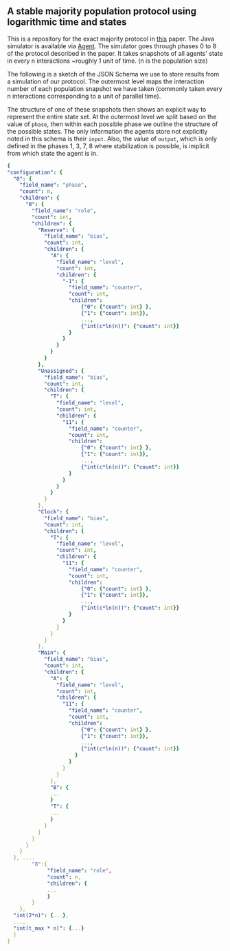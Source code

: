 ## A stable majority population protocol using logarithmic time and states

This is a repository for the exact majority protocol in [this](paperlink) paper. 
The Java simulator is available via [Agent](./Agent.java). The simulator goes through phases 0 to 8 of the protocol described in the paper. It takes snapshots of all agents' state in every n interactions ~roughly 1 unit of time. (n is the population size)

The following is a sketch of the JSON Schema we use to store results from a simulation of our protocol. The outermost level maps the interaction number of each population snapshot we have taken (commonly taken every n interactions corresponding to a unit of parallel time).

The structure of one of these snapshots then shows an explicit way to represent the entire state set. At the outermost level we split based on the value of ``phase``, then within each possible phase we outline the structure of the possible states. The only information the agents store not explicitly noted in this schema is their ``input``. Also, the value of ``output``, which is only defined in the phases 1, 3, 7, 8 where stabilization is possible, is implicit from which state the agent is in.

```yaml
{
"configuration": {
  "0": {
    "field_name": "phase",
    "count": n,
    "children": {
      "0": {
        "field_name": "role",
        "count": int,
        "children": {
          "Reserve": {
            "field_name": "bias",
            "count": int,
            "children": {
              "A": {
                "field_name": "level",
                "count": int,
                "children": {
                  "-1": {
                    "field_name": "counter",
                    "count": int,
                    "children": 
                        {"0": {"count": int} },
                        {"1": {"count": int}},
                        ...,
                        {"int(c*ln(n))": {"count": int}}
                    }
                  }
                }
              }
            }
          },
          "Unassigned": {
            "field_name": "bias",
            "count": int,
            "children": {
              "T": {
                "field_name": "level",
                "count": int,
                "children": {
                  "11": {
                    "field_name": "counter",
                    "count": int,
                    "children": 
                        {"0": {"count": int} },
                        {"1": {"count": int}},
                        ...,
                        {"int(c*ln(n))": {"count": int}}                    
                    }
                  }
                }
              }
            }
          },
          "Clock": {
            "field_name": "bias",
            "count": int,
            "children": {
              "T": {
                "field_name": "level",
                "count": int,
                "children": {
                  "11": {
                    "field_name": "counter",
                    "count": int,
                    "children": 
                        {"0": {"count": int} },
                        {"1": {"count": int}},
                        ...,
                        {"int(c*ln(n))": {"count": int}}                                        
                    }
                  }
                }
              }
            }
          },
          "Main": {
            "field_name": "bias",
            "count": int,
            "children": {
              "A": {
                "field_name": "level",
                "count": int,
                "children": {
                  "11": {
                    "field_name": "counter",
                    "count": int,
                    "children": 
                        {"0": {"count": int} },
                        {"1": {"count": int}},
                        ...,
                        {"int(c*ln(n))": {"count": int}} 
                      }
                    }
                  }
                }
              },
              "B": {
              ...
              }
              "T": {
              ...
              }
            }
          }
        }
      }
    }
  }, ....
        "8":{
             "field_name": "role",
             "count": n,
             "children": {
             ...
             }            
        }
    },
  "int(2*n)": {...},
  ...,
  "int(t_max * n)": {...}
  }
}
